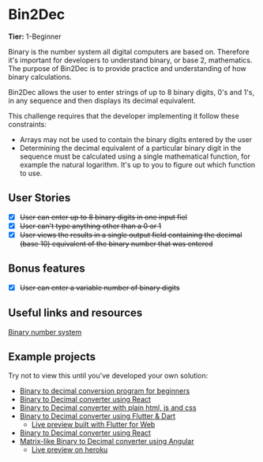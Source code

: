 # Bin2Dec

**Tier:** 1-Beginner

Binary is the number system all digital computers are based on.
Therefore it's important for developers to understand binary, or base 2,
mathematics. The purpose of Bin2Dec is to provide practice and
understanding of how binary calculations.

Bin2Dec allows the user to enter strings of up to 8 binary digits, 0's
and 1's, in any sequence and then displays its decimal equivalent.

This challenge requires that the developer implementing it follow these
constraints:

- Arrays may not be used to contain the binary digits entered by the user
- Determining the decimal equivalent of a particular binary digit in the
    sequence must be calculated using a single mathematical function, for
    example the natural logarithm. It's up to you to figure out which function
    to use.

## User Stories

- [x] ~~User can enter up to 8 binary digits in one input fiel~~
- [x] ~~User can't type anything other than a 0 or 1~~
- [x] ~~User views the results in a single output field containing the decimal (base 10) equivalent of the binary number that was entered~~

## Bonus features

- [x] ~~User can enter a variable number of binary digits~~

## Useful links and resources

[Binary number system](https://en.wikipedia.org/wiki/Binary_number)

## Example projects

Try not to view this until you've developed your own solution:

- [Binary to decimal conversion program for beginners](https://www.youtube.com/watch?v=YMIALQE26KQ)
- [Binary to Decimal converter using React](https://github.com/email2vimalraj/Bin2Dec)
- [Binary to Decimal converter with plain html, js and css](https://grfreire.github.io/Bin2Dec/)
- [Binary to Decimal converter using Flutter & Dart](https://github.com/israelss/AppIdeasCollection/tree/master/Tier1/Bin2Dec)
  - [Live preview built with Flutter for Web](https://bin2dec.web.app/#/)
- [Binary to Decimal converter using React](https://github.com/geoffctn/Bin2Dec)
- [Matrix-like Binary to Decimal converter using Angular](https://github.com/ZangiefWins/MatrixBin2Dec)
  - [Live preview on heroku](https://matrix-bin2dec.herokuapp.com/)
